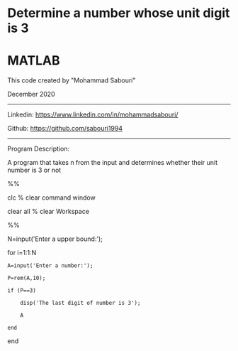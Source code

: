 # Determine a number whose unit digit is 3

# MATLAB

This code created by "Mohammad Sabouri"

December 2020

----------------------------------------------------------

Linkedin:   https://www.linkedin.com/in/mohammadsabouri/

Github:     https://github.com/sabouri1994

----------------------------------------------------------

Program Description:

A program that takes n from the input and determines whether their unit number is 3 or not

%%

clc  % clear command window

clear all  % clear Workspace

%%

N=input('Enter a upper bound:');

for i=1:1:N

    A=input('Enter a number:');
	
    P=rem(A,10);
	
    if (P==3)
	
        disp('The last digit of number is 3');
		
        A
		
    end
	
end

